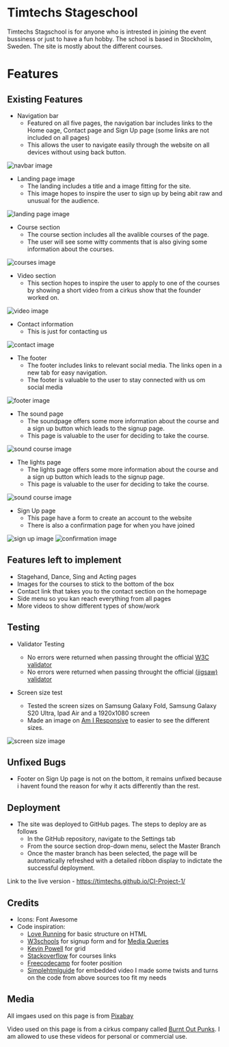 # Timtechs Stageschool

Timtechs Stagschool is for anyone who is intrested in joining the event bussiness or just to have a fun hobby. The school is based in Stockholm, Sweden. The site is mostly about the different courses.

# Features

## Existing Features

* Navigation bar
    * Featured on all five pages, the navigation bar includes links to the Home oage, Contact page and Sign Up page (some links are not included on all pages)
    * This allows the user to navigate easily through the website on all devices without using back button.

![navbar image](assets/images/navbar.jpg)

* Landing page image
    * The landing includes a title and a image fitting for the site.
    * This image hopes to inspire the user to sign up by being abit raw and unusual for the audience.

![landing page image](assets/images/landing-page.jpg)

* Course section
    * The course section includes all the avalible courses of the page.
    * The user will see some witty comments that is also giving some information about the courses.

![courses image](assets/images/courses-image.jpg)

* Video section
    * This section hopes to inspire the user to apply to one of the courses by showing a short video from a cirkus show that the founder worked on.

![video image](assets/images/video-image.jpg)

* Contact information
    * This is just for contacting us

![contact image](assets/images/contact-image.jpg)

* The footer
    * The footer includes links to relevant social media. The links open in a new tab for easy navigation.
    * The footer is valuable to the user to stay connected with us om social media

![footer image](assets/images/footer-image.jpg)

* The sound page
    * The soundpage offers some more information about the course and a sign up button which leads to the signup page.
    * This page is valuable to the user for deciding to take the course.

![sound course image](assets/images/sound-course-image.jpg)

* The lights page
    * The lights page offers some more information about the course and a sign up button which leads to the signup page.
    * This page is valuable to the user for deciding to take the course.

![sound course image](assets/images/light-course-img.jpg)

* Sign Up page
    * This page have a form to create an account to the website
    * There is also a confirmation page for when you have joined

![sign up image](assets/images/signup-image.jpg)
![confirmation image](assets/images/confirmation-image-readme.jpg)

## Features left to implement

* Stagehand, Dance, Sing and Acting pages
* Images for the courses to stick to the bottom of the box
* Contact link that takes you to the contact section on the homepage
* Side menu so you kan reach everything from all pages
* More videos to show different types of show/work

## Testing

* Validator Testing
    * No errors were returned when passing throught the official [W3C validator](https://validator.w3.org/nu/?doc=https%3A%2F%2Ftimtechs.github.io%2FCI-Project-1%2F)
    * No errors were returned when passing throught the official [(jigsaw) validator](https://jigsaw.w3.org/css-validator/validator?uri=https%3A%2F%2Ftimtechs.github.io%2FCI-Project-1%2F&profile=css3svg&usermedium=all&warning=1&vextwarning=&lang=sv)

* Screen size test
    * Tested the screen sizes on Samsung Galaxy Fold, Samsung Galaxy S20 Ultra, Ipad Air and a 1920x1080 screen
    * Made an image on [Am I Responsive](https://ui.dev/amiresponsive?url=https://timtechs.github.io/CI-Project-1/) to easier to see the different sizes.

![screen size image](assets/images/screen-sizes.jpg)

## Unfixed Bugs

* Footer on Sign Up page is not on the bottom, it remains unfixed because i havent found the reason for why it acts differently than the rest. 

## Deployment

* The site was deployed to GitHub pages. The steps to deploy are as follows
    * In the GitHub repository, navigate to the Settings tab
    * From the source section drop-down menu, select the Master Branch
    * Once the master branch has been selected, the page will be automatically refreshed with a detailed ribbon display to indictate the successful deployment.

Link to the live version - https://timtechs.github.io/CI-Project-1/

## Credits
* Icons: Font Awesome
* Code inspiration:
    * [Love Running](https://github.com/Timtechs/love-running) for basic structure on HTML
    * [W3schools](https://www.w3schools.com/howto/howto_css_signup_form.asp) for signup form and for [Media Queries](https://www.w3schools.com/Css/css3_mediaqueries_ex.asp)
    * [Kevin Powell](https://www.youtube.com/watch?v=8QSqwbSztnA&t=438s&ab_channel=KevinPowell) for grid
    * [Stackoverflow](https://stackoverflow.com/questions/54967009/make-item-on-css-grid-a-hyperlink) for courses links
    * [Freecodecamp](https://www.freecodecamp.org/news/how-to-keep-your-footer-where-it-belongs-59c6aa05c59c/) for footer position
    * [Simplehtmlguide](http://www.simplehtmlguide.com/youtube.php) for embedded video
I made some twists and turns on the code from above sources too fit my needs

## Media

All imgaes used on this page is from [Pixabay](https://pixabay.com/)

Video used on this page is from a cirkus company called [Burnt Out Punks](https://www.youtube.com/user/burntoutpunks). I am allowed to use these videos for personal or commercial use.